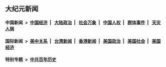 ## 大纪元新闻

#### 中国新闻 &nbsp;>&nbsp; [中国经济](indexes/ncid283/README.md?06301245) &nbsp;| &nbsp; [大陆政治](indexes/ncid277/README.md?06301245) &nbsp;| &nbsp; [社会万象](indexes/ncid282/README.md?06301245) &nbsp;| &nbsp; [中国人权](indexes/ncid278/README.md?06301245) &nbsp;| &nbsp; [群体事件](indexes/ncid279/README.md?06301245) &nbsp;| &nbsp; [天灾人祸](indexes/ncid280/README.md?06301245)

#### 国际新闻 &nbsp;>&nbsp; [美中关系](indexes/nf1412576/README.md?06301245) &nbsp;| &nbsp; [台湾新闻](indexes/ncid1349361/README.md?06301245) &nbsp;| &nbsp; [香港新闻](indexes/ncid1349362/README.md?06301245) &nbsp;| &nbsp; [美国政治](indexes/ncid1078159/README.md?06301245) &nbsp;| &nbsp; [美国社会](indexes/ncid1078160/README.md?06301245) &nbsp;| &nbsp; [美国经济](indexes/ncid1078158/README.md?06301245)

#### 特别专题 &nbsp;>&nbsp; [中共百年历史](https://github.com/easy2view/epoch-special/blob/master/README.md?06301245)  
